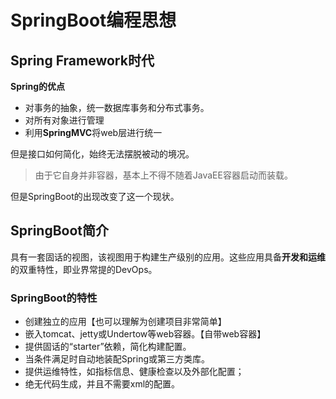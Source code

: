 # SpringBoot编程思想

## Spring Framework时代

**Spring的优点**

- 对事务的抽象，统一数据库事务和分布式事务。
- 对所有对象进行管理
- 利用**SpringMVC**将web层进行统一

但是接口如何简化，始终无法摆脱被动的境况。

> 由于它自身并非容器，基本上不得不随着JavaEE容器启动而装载。

但是SpringBoot的出现改变了这一个现状。

## SpringBoot简介

具有一套固话的视图，该视图用于构建生产级别的应用。这些应用具备**开发和运维**的双重特性，即业界常提的DevOps。 

### SpringBoot的特性

- 创建独立的应用【也可以理解为创建项目非常简单】
- 嵌入tomcat、jetty或Undertow等web容器。【自带web容器】
- 提供固话的“starter”依赖，简化构建配置。
- 当条件满足时自动地装配Spring或第三方类库。
- 提供运维特性，如指标信息、健康检查以及外部化配置；
- 绝无代码生成，并且不需要xml的配置。